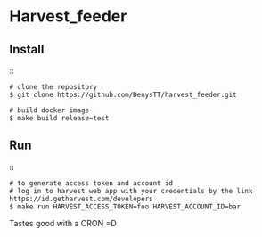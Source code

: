 # Harvest_feeder

Install
-------

::

    # clone the repository
    $ git clone https://github.com/DenysTT/harvest_feeder.git

    # build docker image
    $ make build release=test


Run
---

::

    # to generate access token and account id
    # log in to harvest web app with your credentials by the link https://id.getharvest.com/developers
    $ make run HARVEST_ACCESS_TOKEN=foo HARVEST_ACCOUNT_ID=bar

Tastes good with a CRON =D
